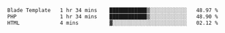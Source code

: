 <!--START_SECTION:waka-->

```txt
Blade Template   1 hr 34 mins    ████████████▒░░░░░░░░░░░░   48.97 %
PHP              1 hr 34 mins    ████████████▒░░░░░░░░░░░░   48.90 %
HTML             4 mins          ▓░░░░░░░░░░░░░░░░░░░░░░░░   02.12 %
```

<!--END_SECTION:waka-->

